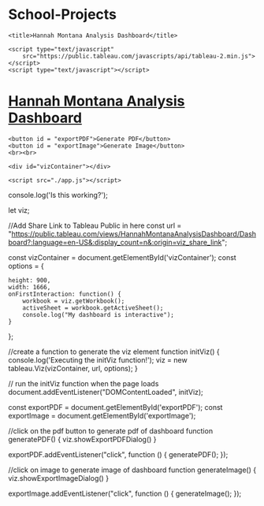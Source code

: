# School-Projects

<html>
<head>

    <title>Hannah Montana Analysis Dashboard</title>

    <script type="text/javascript"
	    src="https://public.tableau.com/javascripts/api/tableau-2.min.js"></script>
    <script type="text/javascript"></script>

</head>

<body>

  <u><h1>Hannah Montana Analysis Dashboard</h1></u>

    <button id = "exportPDF">Generate PDF</button>
    <button id = "exportImage">Generate Image</button>
    <br><br>

    <div id="vizContainer"></div>

    <script src="./app.js"></script>

</body>

</html>

console.log('Is this working?');

let viz;

//Add Share Link to Tableau Public in here
const url = "https://public.tableau.com/views/HannahMontanaAnalysisDashboard/Dashboard?:language=en-US&:display_count=n&:origin=viz_share_link";

const vizContainer = document.getElementById('vizContainer');
const options = {
    
    height: 900,
    width: 1666,
    onFirstInteraction: function() {
        workbook = viz.getWorkbook();
        activeSheet = workbook.getActiveSheet();
        console.log("My dashboard is interactive");
    }
};

//create a function to generate the viz element
function initViz() {
    console.log('Executing the initViz function!');
    viz = new tableau.Viz(vizContainer, url, options);
}

// run the initViz function when the page loads
document.addEventListener("DOMContentLoaded", initViz);

const exportPDF = document.getElementById('exportPDF');
const exportImage = document.getElementById('exportImage');


//click on the pdf button to generate pdf of dashboard
function generatePDF() {
    viz.showExportPDFDialog()
}

exportPDF.addEventListener("click", function () {
    generatePDF();
  });

//click on image to generate image of dashboard
function generateImage() {
    viz.showExportImageDialog()
}

exportImage.addEventListener("click", function () {
    generateImage();
  });
